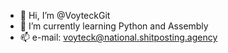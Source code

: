 - 👋 Hi, I’m @VoyteckGit
- 🌱 I’m currently learning Python and Assembly
- 📫 e-mail: voyteck@national.shitposting.agency

<!---
VoyteckGit/VoyteckGit is a ✨ special ✨ repository because its `README.md` (this file) appears on your GitHub profile.
You can click the Preview link to take a look at your changes.
--->
